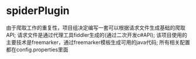 # spiderPlugin

由于爬取工作的重复性，项目组决定编写一套可以根据请求文件生成基础的爬取API;
请求文件是通过代理工具fiddler生成的(通过二次开发c#API);
该项目使用的主要技术是freemarker，通过freemarker模板生成可用的java代码;
所有相关配置都在config.properties里面
